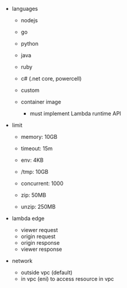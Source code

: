 - languages
    - nodejs
    - go
    - python
    - java
    - ruby
    - c# (.net core, powercell)
    - custom

    - container image
        - must implement Lambda runtime API

- limit
    - memory: 10GB
    - timeout: 15m
    - env: 4KB
    - /tmp: 10GB
    - concurrent: 1000

    - zip: 50MB
    - unzip: 250MB

- lambda edge
    - viewer request
    - origin request
    - origin response
    - viewer response

- network
    - outside vpc (default)
    - in vpc (eni) to access resource in vpc
